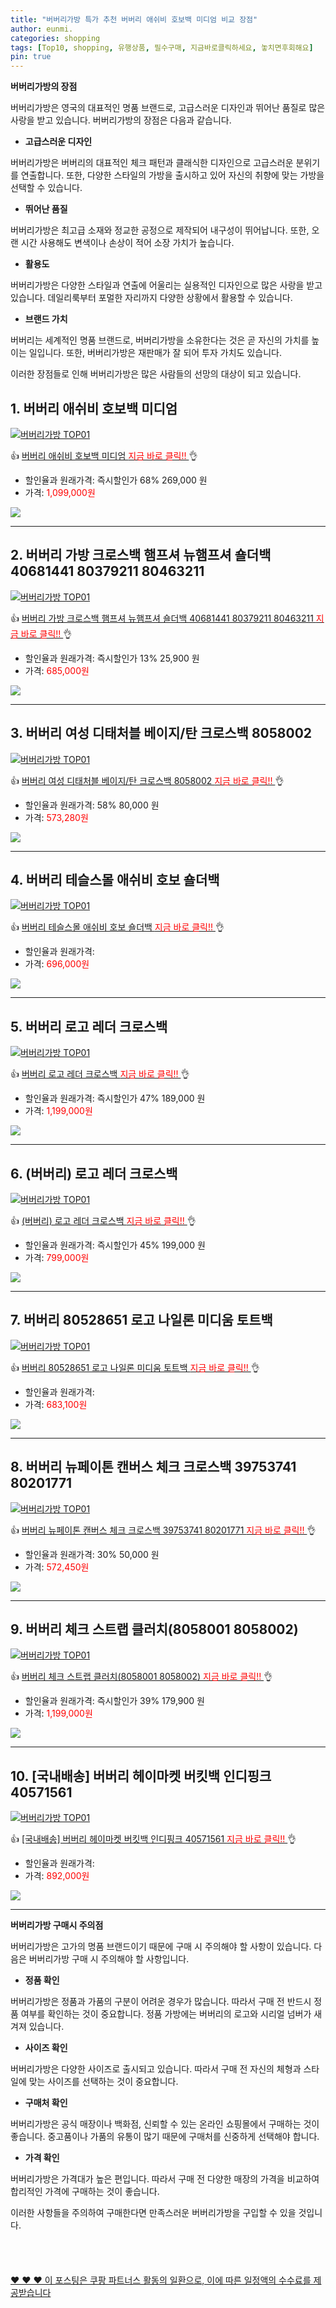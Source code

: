 ```yaml
---
title: "버버리가방 특가 추천 버버리 애쉬비 호보백 미디엄 비교 장점"
author: eunmi.
categories: shopping
tags: [Top10, shopping, 유행상품, 필수구매, 지금바로클릭하세요, 놓치면후회해요]
pin: true
---
```

**버버리가방의 장점**

버버리가방은 영국의 대표적인 명품 브랜드로, 고급스러운 디자인과 뛰어난 품질로 많은 사랑을 받고 있습니다. 버버리가방의 장점은 다음과 같습니다.

* **고급스러운 디자인**

버버리가방은 버버리의 대표적인 체크 패턴과 클래식한 디자인으로 고급스러운 분위기를 연출합니다. 또한, 다양한 스타일의 가방을 출시하고 있어 자신의 취향에 맞는 가방을 선택할 수 있습니다.

* **뛰어난 품질**

버버리가방은 최고급 소재와 정교한 공정으로 제작되어 내구성이 뛰어납니다. 또한, 오랜 시간 사용해도 변색이나 손상이 적어 소장 가치가 높습니다.

* **활용도**

버버리가방은 다양한 스타일과 연출에 어울리는 실용적인 디자인으로 많은 사랑을 받고 있습니다. 데일리룩부터 포멀한 자리까지 다양한 상황에서 활용할 수 있습니다.

* **브랜드 가치**

버버리는 세계적인 명품 브랜드로, 버버리가방을 소유한다는 것은 곧 자신의 가치를 높이는 일입니다. 또한, 버버리가방은 재판매가 잘 되어 투자 가치도 있습니다.

이러한 장점들로 인해 버버리가방은 많은 사람들의 선망의 대상이 되고 있습니다.

   

## 1. 버버리 애쉬비 호보백 미디엄

[![버버리가방 TOP01](https://thumbnail7.coupangcdn.com/thumbnails/remote/230x230ex/image/vendor_inventory/6d07/32fe2452e624a30be88a3d5bbc6820a38937e79fd4f83bd73213ea0379ec.jpg)](https://link.coupang.com/re/AFFSDP?lptag=AF3617701&subid=GithubCoopas&pageKey=6613304357&traceid=V0-153&itemId=15004720923&vendorItemId=82597380296)


👍 [버버리 애쉬비 호보백 미디엄 <font color=red> 지금 바로 클릭!! </font> ](https://link.coupang.com/re/AFFSDP?lptag=AF3617701&subid=GithubCoopas&pageKey=6613304357&traceid=V0-153&itemId=15004720923&vendorItemId=82597380296) 👌 


- 할인율과 원래가격: 즉시할인가 68%  269,000   원
- 가격: <span style='color:red'>1,099,000원</span>

[![](/discount_price.png)](https://link.coupang.com/re/AFFSDP?lptag=AF3617701&subid=GithubCoopas&pageKey=6613304357&traceid=V0-153&itemId=15004720923&vendorItemId=82597380296)

---


   

## 2. 버버리 가방 크로스백 햄프셔 뉴햄프셔 숄더백 40681441 80379211 80463211

[![버버리가방 TOP01](https://thumbnail6.coupangcdn.com/thumbnails/remote/230x230ex/image/vendor_inventory/db22/60ab9af885a8e1732db060196eb5e0ea3926f5ce3f3a7588177d82c0b1ef.jpeg)](https://link.coupang.com/re/AFFSDP?lptag=AF3617701&subid=GithubCoopas&pageKey=7470915052&traceid=V0-153&itemId=19494212211&vendorItemId=86603830216)


👍 [버버리 가방 크로스백 햄프셔 뉴햄프셔 숄더백 40681441 80379211 80463211 <font color=red> 지금 바로 클릭!! </font> ](https://link.coupang.com/re/AFFSDP?lptag=AF3617701&subid=GithubCoopas&pageKey=7470915052&traceid=V0-153&itemId=19494212211&vendorItemId=86603830216) 👌 


- 할인율과 원래가격: 즉시할인가 13%  25,900   원
- 가격: <span style='color:red'>685,000원</span>

[![](/discount_price.png)](https://link.coupang.com/re/AFFSDP?lptag=AF3617701&subid=GithubCoopas&pageKey=7470915052&traceid=V0-153&itemId=19494212211&vendorItemId=86603830216)

---


   

## 3. 버버리 여성 디태처블 베이지/탄 크로스백 8058002

[![버버리가방 TOP01](https://thumbnail7.coupangcdn.com/thumbnails/remote/230x230ex/image/vendor_inventory/0260/49321b04643ac62801ae5dfbc059521be9808c285ed9490432fd45c235a5.jpg)](https://link.coupang.com/re/AFFSDP?lptag=AF3617701&subid=GithubCoopas&pageKey=6661671897&traceid=V0-153&itemId=15293412891&vendorItemId=82513819758)


👍 [버버리 여성 디태처블 베이지/탄 크로스백 8058002 <font color=red> 지금 바로 클릭!! </font> ](https://link.coupang.com/re/AFFSDP?lptag=AF3617701&subid=GithubCoopas&pageKey=6661671897&traceid=V0-153&itemId=15293412891&vendorItemId=82513819758) 👌 


- 할인율과 원래가격: 58%  80,000   원
- 가격: <span style='color:red'>573,280원</span>

[![](/discount_price.png)](https://link.coupang.com/re/AFFSDP?lptag=AF3617701&subid=GithubCoopas&pageKey=6661671897&traceid=V0-153&itemId=15293412891&vendorItemId=82513819758)

---


   

## 4. 버버리 테슬스몰 애쉬비 호보 숄더백

[![버버리가방 TOP01](https://thumbnail9.coupangcdn.com/thumbnails/remote/230x230ex/image/vendor_inventory/8c35/ca106de66ccf0f32ecceb3cdb080b7f406786f50e5e845661f94f94eb7c2.jpg)](https://link.coupang.com/re/AFFSDP?lptag=AF3617701&subid=GithubCoopas&pageKey=7134094948&traceid=V0-153&itemId=17896157582&vendorItemId=85059029924)


👍 [버버리 테슬스몰 애쉬비 호보 숄더백 <font color=red> 지금 바로 클릭!! </font> ](https://link.coupang.com/re/AFFSDP?lptag=AF3617701&subid=GithubCoopas&pageKey=7134094948&traceid=V0-153&itemId=17896157582&vendorItemId=85059029924) 👌 


- 할인율과 원래가격: 
- 가격: <span style='color:red'>696,000원</span>

[![](/discount_price.png)](https://link.coupang.com/re/AFFSDP?lptag=AF3617701&subid=GithubCoopas&pageKey=7134094948&traceid=V0-153&itemId=17896157582&vendorItemId=85059029924)

---


   

## 5. 버버리 로고 레더 크로스백

[![버버리가방 TOP01](https://thumbnail9.coupangcdn.com/thumbnails/remote/230x230ex/image/vendor_inventory/2b0c/73a5117cabc35bbca9e3ec34c0649ee0cfd70ff22681d1501b103e3be912.jpg)](https://link.coupang.com/re/AFFSDP?lptag=AF3617701&subid=GithubCoopas&pageKey=7156761677&traceid=V0-153&itemId=18003419331&vendorItemId=85159396379)


👍 [버버리 로고 레더 크로스백 <font color=red> 지금 바로 클릭!! </font> ](https://link.coupang.com/re/AFFSDP?lptag=AF3617701&subid=GithubCoopas&pageKey=7156761677&traceid=V0-153&itemId=18003419331&vendorItemId=85159396379) 👌 


- 할인율과 원래가격: 즉시할인가 47%  189,000   원
- 가격: <span style='color:red'>1,199,000원</span>

[![](/discount_price.png)](https://link.coupang.com/re/AFFSDP?lptag=AF3617701&subid=GithubCoopas&pageKey=7156761677&traceid=V0-153&itemId=18003419331&vendorItemId=85159396379)

---


   

## 6. (버버리) 로고 레더 크로스백

[![버버리가방 TOP01](https://thumbnail8.coupangcdn.com/thumbnails/remote/230x230ex/image/vendor_inventory/1ed5/11abe4834156ad069d57744b95896eb884d1e81b4be5875d51ff602aed9e.jpg)](https://link.coupang.com/re/AFFSDP?lptag=AF3617701&subid=GithubCoopas&pageKey=7173078306&traceid=V0-153&itemId=18075784845&vendorItemId=85228873908)


👍 [(버버리) 로고 레더 크로스백 <font color=red> 지금 바로 클릭!! </font> ](https://link.coupang.com/re/AFFSDP?lptag=AF3617701&subid=GithubCoopas&pageKey=7173078306&traceid=V0-153&itemId=18075784845&vendorItemId=85228873908) 👌 


- 할인율과 원래가격: 즉시할인가 45%  199,000   원
- 가격: <span style='color:red'>799,000원</span>

[![](/discount_price.png)](https://link.coupang.com/re/AFFSDP?lptag=AF3617701&subid=GithubCoopas&pageKey=7173078306&traceid=V0-153&itemId=18075784845&vendorItemId=85228873908)

---


   

## 7. 버버리 80528651 로고 나일론 미디움 토트백

[![버버리가방 TOP01](https://thumbnail6.coupangcdn.com/thumbnails/remote/230x230ex/image/vendor_inventory/6926/0f159a8a839302b5be1b765551f26d071f2939ce775d20290110857a1674.jpg)](https://link.coupang.com/re/AFFSDP?lptag=AF3617701&subid=GithubCoopas&pageKey=7430338112&traceid=V0-153&itemId=19296602749&vendorItemId=86778079005)


👍 [버버리 80528651 로고 나일론 미디움 토트백 <font color=red> 지금 바로 클릭!! </font> ](https://link.coupang.com/re/AFFSDP?lptag=AF3617701&subid=GithubCoopas&pageKey=7430338112&traceid=V0-153&itemId=19296602749&vendorItemId=86778079005) 👌 


- 할인율과 원래가격: 
- 가격: <span style='color:red'>683,100원</span>

[![](/discount_price.png)](https://link.coupang.com/re/AFFSDP?lptag=AF3617701&subid=GithubCoopas&pageKey=7430338112&traceid=V0-153&itemId=19296602749&vendorItemId=86778079005)

---


   

## 8. 버버리 뉴페이톤 캔버스 체크 크로스백 39753741 80201771

[![버버리가방 TOP01](https://thumbnail9.coupangcdn.com/thumbnails/remote/230x230ex/image/vendor_inventory/a311/d3f7ec7eee0e52076f52532a29d9f6f42b034eb7da31c4204b10ab0c1499.jpeg)](https://link.coupang.com/re/AFFSDP?lptag=AF3617701&subid=GithubCoopas&pageKey=7413338970&traceid=V0-153&itemId=19213475246&vendorItemId=86330508875)


👍 [버버리 뉴페이톤 캔버스 체크 크로스백 39753741 80201771 <font color=red> 지금 바로 클릭!! </font> ](https://link.coupang.com/re/AFFSDP?lptag=AF3617701&subid=GithubCoopas&pageKey=7413338970&traceid=V0-153&itemId=19213475246&vendorItemId=86330508875) 👌 


- 할인율과 원래가격: 30%  50,000   원
- 가격: <span style='color:red'>572,450원</span>

[![](/discount_price.png)](https://link.coupang.com/re/AFFSDP?lptag=AF3617701&subid=GithubCoopas&pageKey=7413338970&traceid=V0-153&itemId=19213475246&vendorItemId=86330508875)

---


   

## 9. 버버리 체크 스트랩 클러치(8058001 8058002)

[![버버리가방 TOP01](https://thumbnail8.coupangcdn.com/thumbnails/remote/230x230ex/image/vendor_inventory/4d2e/f7dbb223574c952f325e4e45bed4fee16ad1332982df74c87a89d24e3775.jpg)](https://link.coupang.com/re/AFFSDP?lptag=AF3617701&subid=GithubCoopas&pageKey=6981923313&traceid=V0-153&itemId=17058203422&vendorItemId=84232555353)


👍 [버버리 체크 스트랩 클러치(8058001 8058002) <font color=red> 지금 바로 클릭!! </font> ](https://link.coupang.com/re/AFFSDP?lptag=AF3617701&subid=GithubCoopas&pageKey=6981923313&traceid=V0-153&itemId=17058203422&vendorItemId=84232555353) 👌 


- 할인율과 원래가격: 즉시할인가 39%  179,900   원
- 가격: <span style='color:red'>1,199,000원</span>

[![](/discount_price.png)](https://link.coupang.com/re/AFFSDP?lptag=AF3617701&subid=GithubCoopas&pageKey=6981923313&traceid=V0-153&itemId=17058203422&vendorItemId=84232555353)

---


   

## 10. [국내배송] 버버리 헤이마켓 버킷백 인디핑크 40571561

[![버버리가방 TOP01](https://thumbnail7.coupangcdn.com/thumbnails/remote/230x230ex/image/vendor_inventory/c4c7/deeb3e36c540571de280945fe91d925b07888dd4550e95e0aec9450beda3.jpg)](https://link.coupang.com/re/AFFSDP?lptag=AF3617701&subid=GithubCoopas&pageKey=6923660184&traceid=V0-153&itemId=16728630784&vendorItemId=83910680920)


👍 [[국내배송] 버버리 헤이마켓 버킷백 인디핑크 40571561 <font color=red> 지금 바로 클릭!! </font> ](https://link.coupang.com/re/AFFSDP?lptag=AF3617701&subid=GithubCoopas&pageKey=6923660184&traceid=V0-153&itemId=16728630784&vendorItemId=83910680920) 👌 


- 할인율과 원래가격: 
- 가격: <span style='color:red'>892,000원</span>

[![](/discount_price.png)](https://link.coupang.com/re/AFFSDP?lptag=AF3617701&subid=GithubCoopas&pageKey=6923660184&traceid=V0-153&itemId=16728630784&vendorItemId=83910680920)

---
**버버리가방 구매시 주의점**

버버리가방은 고가의 명품 브랜드이기 때문에 구매 시 주의해야 할 사항이 있습니다. 다음은 버버리가방 구매 시 주의해야 할 사항입니다.

* **정품 확인**

버버리가방은 정품과 가품의 구분이 어려운 경우가 많습니다. 따라서 구매 전 반드시 정품 여부를 확인하는 것이 중요합니다. 정품 가방에는 버버리의 로고와 시리얼 넘버가 새겨져 있습니다.

* **사이즈 확인**

버버리가방은 다양한 사이즈로 출시되고 있습니다. 따라서 구매 전 자신의 체형과 스타일에 맞는 사이즈를 선택하는 것이 중요합니다.

* **구매처 확인**

버버리가방은 공식 매장이나 백화점, 신뢰할 수 있는 온라인 쇼핑몰에서 구매하는 것이 좋습니다. 중고품이나 가품의 유통이 많기 때문에 구매처를 신중하게 선택해야 합니다.

* **가격 확인**

버버리가방은 가격대가 높은 편입니다. 따라서 구매 전 다양한 매장의 가격을 비교하여 합리적인 가격에 구매하는 것이 좋습니다.

이러한 사항들을 주의하여 구매한다면 만족스러운 버버리가방을 구입할 수 있을 것입니다.<br><br><br><br><br> [ ❤ ❤ ❤ 이 포스팅은 쿠팡 파트너스 활동의 일환으로, 이에 따른 일정액의 수수료를 제공받습니다](https://link.coupang.com/a/bcEFyh)
